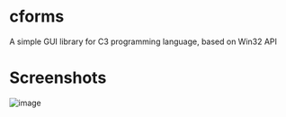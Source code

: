 # cforms
A simple GUI library for C3 programming language, based on Win32 API

# Screenshots

![image](https://user-images.githubusercontent.com/8840907/218556082-5f5e9e13-6a44-4f15-85e1-032112ee717d.png)


